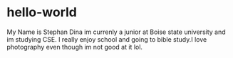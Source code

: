 # hello-world

My Name is Stephan Dina im currenly a junior at Boise state university and im studying CSE. I really enjoy school and going to bible study.I love photography even though im not good at it lol. 
